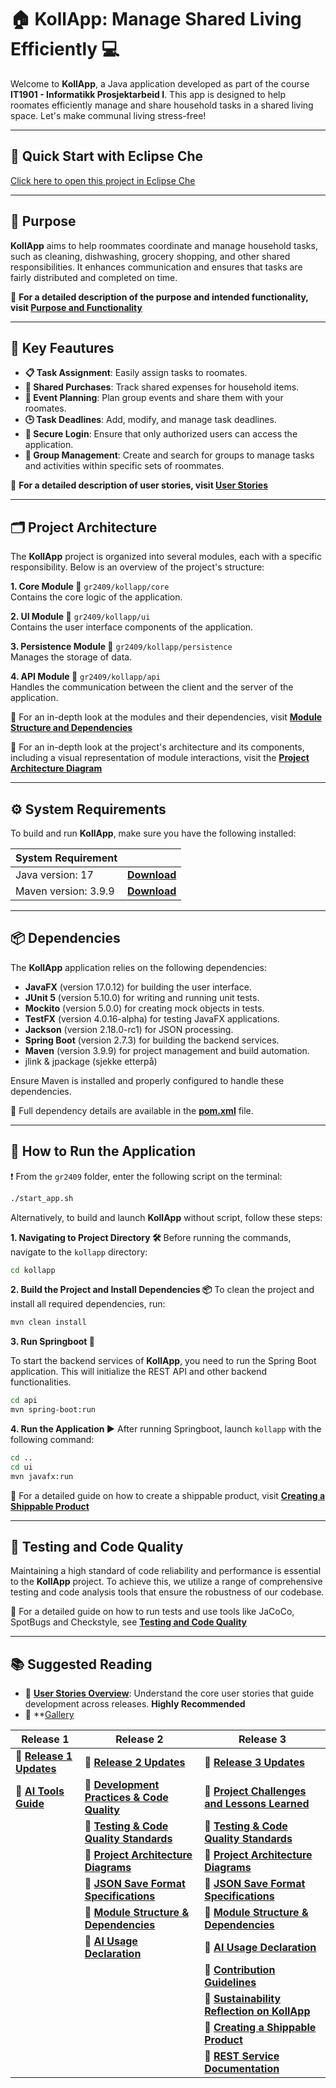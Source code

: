 # **🏠 KollApp: Manage Shared Living Efficiently 💻**

Welcome to **KollApp**, a Java application developed as part of the course **IT1901 - Informatikk Prosjektarbeid I**. This app is designed to help roomates efficiently manage and share household tasks in a shared living space. Let's make communal living stress-free!

---

## **🚀 Quick Start with Eclipse Che**

[Click here to open this project in Eclipse Che](https://che.stud.ntnu.no/#https://gitlab.stud.idi.ntnu.no/it1901/groups-2024/gr2409/gr2409?new)

---

## **🎯 Purpose**

**KollApp** aims to help roommates coordinate and manage household tasks, such as cleaning, dishwashing, grocery shopping, and other shared responsibilities. It enhances communication and ensures that tasks are fairly distributed and completed on time.

📖 **For a detailed description of the purpose and intended functionality, visit [Purpose and Functionality](docs/purpose.md)**

---

## **🔑 Key Feautures**

- **📋 Task Assignment**: Easily assign tasks to roomates.
- **🛒 Shared Purchases**: Track shared expenses for household items.
- **📅 Event Planning**: Plan group events and share them with your roomates.
- **🕒 Task Deadlines**: Add, modify, and manage task deadlines.
- **🔐 Secure Login**: Ensure that only authorized users can access the application.
- **👥 Group Management**: Create and search for groups to manage tasks and activities within specific sets of roommates.

📖 **For a detailed description of user stories, visit [User Stories](docs/user_stories.md)**

---

## **🗂️ Project Architecture**

The **KollApp** project is organized into several modules, each with a specific responsibility. Below is an overview of the project's structure:

**1. Core Module 📂**
  `gr2409/kollapp/core`  
  Contains the core logic of the application.

**2. UI Module 📂**
  `gr2409/kollapp/ui`  
  Contains the user interface components of the application.

**3. Persistence Module 📂**
  `gr2409/kollapp/persistence`  
  Manages the storage of data.

**4. API Module 📂**
  `gr2409/kollapp/api`  
  Handles the communication between the client and the server of the application.

📖 For an in-depth look at the modules and their dependencies, visit **[Module Structure and Dependencies](docs/release3/module_structure_and_dependencies.md)**

📖 For an in-depth look at the project's architecture and its components, including a visual representation of module interactions, visit the **[Project Architecture Diagram](/docs/release3/architecture_diagrams.md)**

---

## **⚙️ System Requirements**

To build and run **KollApp**, make sure you have the following installed:

| System Requirement   |                                                                                                  |
|----------------------|--------------------------------------------------------------------------------------------------|
| Java version: 17     | **[ Download ]( https://www.oracle.com/java/technologies/javase/jdk17-archive-downloads.html )** |
| Maven version: 3.9.9 | **[ Download ]( https://maven.apache.org/download.cgi )**                                        |

---

## **📦 Dependencies**

The **KollApp** application relies on the following dependencies:

- **JavaFX** (version 17.0.12) for building the user interface.
- **JUnit 5** (version 5.10.0) for writing and running unit tests.
- **Mockito** (version 5.0.0) for creating mock objects in tests.
- **TestFX** (version 4.0.16-alpha) for testing JavaFX applications.
- **Jackson** (version 2.18.0-rc1) for JSON processing.
- **Spring Boot** (version 2.7.3) for building the backend services.
- **Maven** (version 3.9.9) for project management and build automation.
- jlink & jpackage (sjekke etterpå)

Ensure Maven is installed and properly configured to handle these dependencies.

📖 Full dependency details are available in the **[pom.xml](kollapp/pom.xml)** file.

---

## **🚀 How to Run the Application**
  
❗️ From the `gr2409` folder, enter the following script on the terminal:

```sh
./start_app.sh
```

Alternatively, to build and launch **KollApp** without script, follow these steps:

**1. Navigating to Project Directory 🛠️**
  Before running the commands, navigate to the `kollapp` directory:

   ```sh
   cd kollapp
   ```

**2. Build the Project and Install Dependencies 📦**
  To clean the project and install all required dependencies, run:

   ```sh
   mvn clean install
   ```

**3. Run Springboot 🌱**

  To start the backend services of **KollApp**, you need to run the Spring Boot application. This will initialize the REST API and other backend functionalities.

  ```sh
  cd api
  mvn spring-boot:run
  ```

**4. Run the Application ▶️**
  After running Springboot, launch `kollapp` with the following command:

   ```sh
   cd ..
   cd ui
   mvn javafx:run
   ```

 📖 For a detailed guide on how to create a shippable product, visit **[Creating a Shippable Product](docs/release3/create_shippable_product.md)**

  ---

## **🧪 Testing and Code Quality**

Maintaining a high standard of code reliability and performance is essential to the  **KollApp** project. To achieve this, we utilize a range of comprehensive testing and code analysis tools that ensure the robustness of our codebase.

📖 For a detailed guide on how to run tests and use tools like JaCoCo, SpotBugs and Checkstyle, see **[Testing and Code Quality](docs/release2/testing_and_code_quality.md)**

---

## 📚 Suggested Reading

- 📖 **[User Stories Overview](/docs/user_stories.md)**: Understand the core user stories that guide development across releases. **Highly Recommended**
- 📖 **[Gallery](./docs/release3/gallery.md)

| **Release 1** | **Release 2** | **Release 3** |
|----------------------------------|----------------------------------------------------------------------------------------------------------|-----------------------------------------------------------------------------------------------|
| 📖 **[Release 1 Updates](docs/release1/release1_updates.md)** | 📖 **[Release 2 Updates](docs/release2/release2_updates.md)** | 📖 **[Release 3 Updates](/docs/release3/release3_updates.md)** |
| 📖 **[AI Tools Guide](docs/release1/ai-tools.md)** | 📖 **[Development Practices & Code Quality](/docs/release2/development_practices_and_code_quality.md)** | 📖 **[Project Challenges and Lessons Learned](docs/release3/challenges.md)** |
|  | 📖 **[Testing & Code Quality Standards](docs/release2/testing_and_code_quality.md)** | 📖 **[Testing & Code Quality Standards](docs/release3/testing_and_code_quality.md)** |
|  | 📖 **[Project Architecture Diagrams](docs/release2/architecture_diagrams.md)** | 📖 **[Project Architecture Diagrams](docs/release3/architecture_diagrams.md)** |
|  | 📖 **[JSON Save Format Specifications](/docs/release2/json_format.md)** | 📖 **[JSON Save Format Specifications](docs/release3/json_format.md)** |
|  | 📖 **[Module Structure & Dependencies](docs/release2/module_structure_and_dependencies.md)** | 📖 **[Module Structure & Dependencies](docs/release3/module_structure_and_dependencies.md)** |
|  | 📖 **[AI Usage Declaration](docs/release2/ai_declaration.md)** | 📖 **[AI Usage Declaration](docs/release3/ai_declaration.md)** |
|  |  | 📖 **[Contribution Guidelines](docs/release3/contribution.md)** |
|  |  | 📖 **[Sustainability Reflection on KollApp](docs/release3/sustainability.md)** |
|  |  | 📖 **[Creating a Shippable Product](docs/release3/create_shippable_product.md)** |
|  |  | 📖 **[REST Service Documentation](docs/release3/rest_service.md)** |
